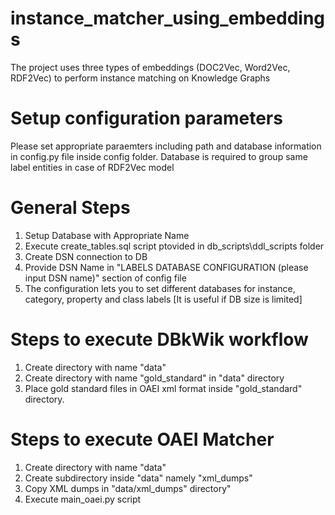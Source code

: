 # instance_matcher_using_embeddings
The project uses three types of embeddings (DOC2Vec, Word2Vec, RDF2Vec) to perform instance matching on Knowledge Graphs

# Setup configuration parameters
Please set appropriate paraemters including path and database information in config.py file inside config folder.
Database is required to group same label entities in case of RDF2Vec model


# General Steps
1. Setup Database with Appropriate Name
2. Execute create_tables.sql script ptovided in db_scripts\ddl_scripts folder
3. Create DSN connection to DB
4. Provide DSN Name in "LABELS DATABASE CONFIGURATION (please input DSN name)" section of config file
5. The configuration lets you to set different databases for instance, category, property and class labels [It is useful if DB size is limited]

# Steps to execute DBkWik workflow
1. Create directory with name "data"
2. Create directory with name "gold_standard" in "data" directory
3. Place gold standard files in OAEI xml format inside "gold_standard" directory.


# Steps to execute OAEI Matcher
1. Create directory with name "data"
2. Create subdirectory inside "data" namely "xml_dumps"
3. Copy XML dumps in "data/xml_dumps" directory"
4. Execute main_oaei.py script
